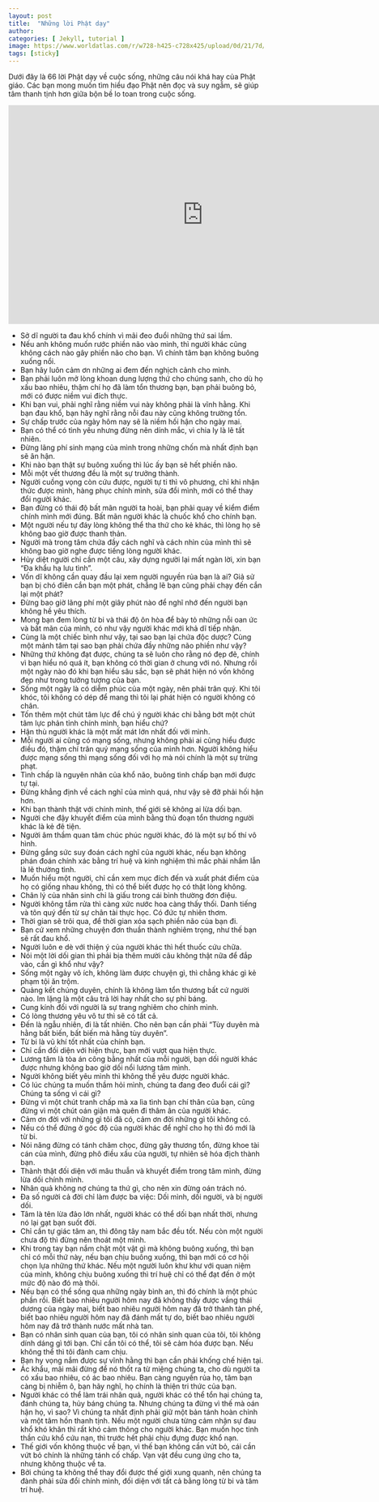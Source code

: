 ```yaml
---
layout: post
title:  "Những lời Phật dạy"
author: 
categories: [ Jekyll, tutorial ]
image: https://www.worldatlas.com/r/w728-h425-c728x425/upload/0d/21/7d/shutterstock-540613144.jpg
tags: [sticky]
---
```


Dưới đây là 66 lời Phật dạy về cuộc sống, những câu nói khá hay của Phật giáo. Các bạn mong muốn tìm hiểu đạo Phật nên đọc và suy ngẫm, sẽ giúp tâm thanh tịnh hơn giữa bộn bề lo toan trong cuộc sống.
<p> 
<iframe width="768" height="432" src="https://www.youtube.com/embed/FUrCXC1b3wg" frameborder="0" allow="accelerometer; autoplay; encrypted-media; gyroscope; picture-in-picture" allowfullscreen></iframe>
</p>

+ Sở dĩ người ta đau khổ chính vì mãi đeo đuổi những thứ sai lầm.
+ Nếu anh không muốn rước phiền não vào mình, thì người khác cũng không cách nào gây phiền não cho bạn. Vì chính tâm bạn không buông xuống nổi.
+ Bạn hãy luôn cảm ơn những ai đem đến nghịch cảnh cho mình.
+ Bạn phải luôn mở lòng khoan dung lượng thứ cho chúng sanh, cho dù họ xấu bao nhiêu, thậm chí họ đã làm tổn thương bạn, bạn phải buông  bỏ, mới có được niềm vui đích thực.
+ Khi bạn vui, phải nghĩ rằng niềm vui này không phải là vĩnh hằng. Khi bạn đau khổ, bạn hãy nghĩ rằng nỗi đau này cũng không trường tồn.
+ Sự chấp trước của ngày hôm nay sẽ là niềm hối hận cho ngày mai.
+ Bạn có thể có tình yêu nhưng đừng nên dính mắc, vì chia ly là lẽ tất nhiên.
+ Đừng lãng phí sinh mạng của mình trong những chốn mà nhất định bạn sẽ ân hận.
+ Khi nào bạn thật sự buông xuống thì lúc ấy bạn sẽ hết phiền não.
+ Mỗi một vết thương đều là một sự trưởng thành.
+ Người cuồng vọng còn cứu được, người tự ti thì vô phương, chỉ khi nhận thức được mình, hàng phục chính mình, sửa đổi mình, mới có thể thay đổi người khác.
+ Bạn đừng có thái độ bất mãn người ta hoài, bạn phải quay về kiểm điểm chính mình mới đúng. Bất mãn người khác là chuốc khổ cho chính bạn.
+ Một người nếu tự đáy lòng không thể tha thứ cho kẻ khác, thì lòng họ sẽ không bao giờ được thanh thản.
+ Người mà trong tâm chứa đầy cách nghĩ và cách nhìn của mình thì sẽ không bao giờ nghe được tiếng lòng người khác.
+ Hủy diệt người chỉ cần một câu, xây dựng người lại mất ngàn lời, xin bạn “Đa khẩu hạ lưu tình”.
+ Vốn dĩ không cần quay đầu lại xem người nguyền rủa bạn là ai? Giả sử bạn bị chó điên cắn bạn một phát, chẳng lẽ bạn cũng phải chạy đến cắn lại một phát?
+ Đừng bao giờ lãng phí một giây phút nào để nghĩ nhớ đến người bạn không hề yêu thích.
+ Mong bạn đem lòng từ bi và thái độ ôn hòa để bày tỏ những nỗi oan ức và bất mãn của mình, có như vậy người khác mới khả dĩ tiếp nhận.
+ Cùng là một chiếc bình như vậy, tại sao bạn lại chứa độc dược? Cùng một mảnh tâm tại sao bạn phải chứa đầy những não phiền như vậy?
+ Những thứ không đạt được, chúng ta sẽ luôn cho rằng nó đẹp đẽ, chính vì bạn hiểu nó quá ít, bạn không có thời gian ở chung với nó. Nhưng rồi một ngày nào đó khi bạn hiểu sâu sắc, bạn sẽ phát hiện nó vốn không đẹp như trong tưởng tượng của bạn.
+ Sống một ngày là có diễm phúc của một ngày, nên phải trân quý. Khi tôi khóc, tôi không có dép để mang thì tôi lại phát hiện có người không có chân.
+ Tốn thêm một chút tâm lực để chú ý người khác chi bằng bớt một chút tâm lực phản tỉnh chính mình, bạn hiểu chứ?
+ Hận thù người khác là một mất mát lớn nhất đối với mình.
+ Mỗi người ai cũng có mạng sống, nhưng không phải ai cũng hiểu được điều đó, thậm chí trân quý mạng sống của mình hơn. Người không hiểu được mạng sống thì mạng sống đối với họ mà nói chính là một sự trừng phạt.
+ Tình chấp là nguyên nhân của khổ não, buông tình chấp bạn mới được tự tại.
+ Đừng khẳng định về cách nghĩ của mình quá, như vậy sẽ đỡ phải hối hận hơn.
+ Khi bạn thành thật với chính mình, thế giới sẽ không ai lừa dối bạn.
+ Người che đậy khuyết điểm của mình bằng thủ đoạn tổn thương người khác là kẻ đê tiện.
+ Người âm thầm quan tâm chúc phúc người khác, đó là một sự bố thí vô hình.
+ Đừng gắng sức suy đoán cách nghĩ của người khác, nếu bạn không phán đoán chính xác bằng trí huệ và kinh nghiệm thì mắc phải nhầm lẫn là lẽ thường tình.
+ Muốn hiểu một người, chỉ cần xem mục đích đến và xuất phát điểm của họ có giống nhau không, thì có thể biết được họ có thật lòng không.
+ Chân lý của nhân sinh chỉ là giấu trong cái bình thường đơn điệu.
+ Người không tắm rửa thì càng xức nước hoa càng thấy thối. Danh tiếng và tôn quý đến từ sự chân tài thực học. Có đức tự nhiên thơm.
+ Thời gian sẽ trôi qua, để thời gian xóa sạch phiền não của bạn đi.
+ Bạn cứ xem những chuyện đơn thuần thành nghiêm trọng, như thế bạn sẽ rất đau khổ.
+ Người luôn e dè với thiện ý của người khác thì hết thuốc cứu chữa.
+ Nói một lời dối gian thì phải bịa thêm mười câu không thật nữa để đắp vào, cần gì khổ như vậy?
+ Sống một ngày vô ích, không làm được chuyện gì, thì chẳng khác gì kẻ phạm tội ăn trộm.
+ Quảng kết chúng duyên, chính là không làm tổn thương bất cứ người nào.
Im lặng là một câu trả lời hay nhất cho sự phỉ báng.
+ Cung kính đối với người là sự trang nghiêm cho chính mình.
+ Có lòng thương yêu vô tư thì sẽ có tất cả.
+ Đến là ngẫu nhiên, đi là tất nhiên. Cho nên bạn cần phải “Tùy duyên mà hằng bất biến, bất biến mà hằng tùy duyên”.
+ Từ bi là vũ khí tốt nhất của chính bạn.
+ Chỉ cần đối diện với hiện thực, bạn mới vượt qua hiện thực.
+ Lương tâm là tòa án công bằng nhất của mỗi người, bạn dối người khác được nhưng không bao giờ dối nổi lương tâm mình.
+ Người không biết yêu mình thì không thể yêu được người khác.
+ Có lúc chúng ta muốn thầm hỏi mình, chúng ta đang đeo đuổi cái gì? Chúng ta sống vì cái gì?
+ Đừng vì một chút tranh chấp mà xa lìa tình bạn chí thân của bạn, cũng đừng vì một chút oán giận mà quên đi thâm ân của người khác.
+ Cảm ơn đời với những gì tôi đã có, cảm ơn đời những gì tôi không có.
+ Nếu có thể đứng ở góc độ của người khác để nghĩ cho họ thì đó mới là từ bi.
+ Nói năng đừng có tánh châm chọc, đừng gây thương tổn, đừng khoe tài cán của mình, đừng phô điều xấu của người, tự nhiên sẽ hóa địch thành bạn.
+ Thành thật đối diện với mâu thuẫn và khuyết điểm trong tâm mình, đừng lừa dối chính mình.
+ Nhân quả không nợ chúng ta thứ gì, cho nên xin đừng oán trách nó.
+ Đa số người cả đời chỉ làm được ba việc: Dối mình, dối người, và bị người dối.
+ Tâm là tên lừa đảo lớn nhất, người khác có thể dối bạn nhất thời, nhưng nó lại gạt bạn suốt đời.
+ Chỉ cần tự giác tâm an, thì đông tây nam bắc đều tốt. Nếu còn một người chưa độ thì đừng nên thoát một mình.
+ Khi trong tay bạn nắm chặt một vật gì mà không buông xuống, thì bạn chỉ có mỗi thứ này, nếu bạn chịu buông xuống, thì bạn mới có cơ hội chọn lựa những thứ khác. Nếu một người luôn khư khư với quan niệm của mình, không chịu buông xuống thì trí huệ chỉ có thể đạt đến ở một mức độ nào đó mà thôi.
+ Nếu bạn có thể sống qua những ngày bình an, thì đó chính là một phúc phần rồi. Biết bao nhiêu người hôm nay đã không thấy được vầng thái dương của ngày mai, biết bao nhiêu người hôm nay đã trở thành tàn phế, biết bao nhiêu người hôm nay đã đánh mất tự do, biết bao nhiêu người hôm nay đã trở thành nước mất nhà tan.
+ Bạn có nhân sinh quan của bạn, tôi có nhân sinh quan của tôi, tôi không dính dáng gì tới bạn. Chỉ cần tôi có thể, tôi sẽ cảm hóa được bạn. Nếu không thể thì tôi đành cam chịu.
+ Bạn hy vọng nắm được sự vĩnh hằng thì bạn cần phải khống chế hiện tại.
+ Ác khẩu, mãi mãi đừng để nó thốt ra từ miệng chúng ta, cho dù người ta có xấu bao nhiêu, có ác bao nhiêu. Bạn càng nguyền rủa họ, tâm bạn càng bị nhiễm ô, bạn hãy nghĩ, họ chính là thiện tri thức của bạn.
+ Người khác có thể làm trái nhân quả, người khác có thể tổn hại chúng ta, đánh chúng ta, hủy báng chúng ta. Nhưng chúng ta đừng vì thế mà oán hận họ, vì sao? Vì chúng ta nhất định phải giữ một bản tánh hoàn chỉnh và một tâm hồn thanh tịnh.
Nếu một người chưa từng cảm nhận sự đau khổ khó khăn thì rất khó cảm thông cho người khác. Bạn muốn học tinh thần cứu khổ cứu nạn, thì trước hết phải chịu đựng được khổ nạn.
+ Thế giới vốn không thuộc về bạn, vì thế bạn không cần vứt bỏ, cái cần vứt bỏ chính là những tánh cố chấp. Vạn vật đều cung ứng cho ta, nhưng không thuộc về ta.
+ Bởi chúng ta không thể thay đổi được thế giới xung quanh, nên chúng ta đành phải sửa đổi chính mình, đối diện với tất cả bằng lòng từ bi và tâm trí huệ.